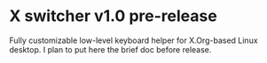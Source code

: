 # X switcher v1.0 pre-release
Fully customizable low-level keyboard helper for X.Org-based Linux desktop.
I plan to put here the brief doc before release.
